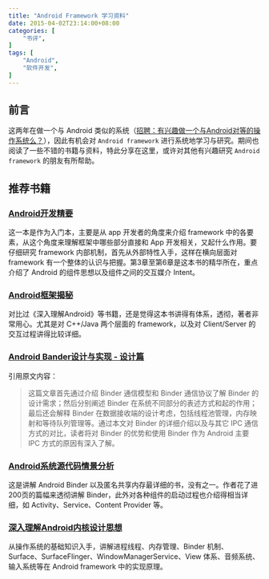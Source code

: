 ```yaml
---
title: "Android Framework 学习资料"
date: 2015-04-02T23:14:00+08:00
categories: [
    "书评",
]
tags: [
    "Android",
    "软件开发",
]
---
```


## 前言

这两年在做一个与 Android 类似的系统（[招聘：有兴趣做一个与Android对等的操作系统么？](http://blog.csdn.net/kesalin/article/details/10474007)），因此有机会对 `Android framework` 进行系统地学习与研究。期间也阅读了一些不错的书籍与资料，特此分享在这里，或许对其他有兴趣研究 `Android framework` 的朋友有所帮助。

<!--more-->

## 推荐书籍

### [Android开发精要](http://book.douban.com/subject/11530748/)
这一本是作为入门本，主要是从 app 开发者的角度来介绍 framework 中的各要素，从这个角度来理解框架中哪些部分直接和 App 开发相关，又起什么作用。要仔细研究 framework 内部机制，首先从外部特性入手，这样在横向层面对 framework 有一个整体的认识与把握。第3章至第6章是这本书的精华所在，重点介绍了 Android 的组件思想以及组件之间的交互媒介 Intent。

### [Android框架揭秘](http://book.douban.com/subject/10570841/)
对比过《深入理解Android》等书籍，还是觉得这本书讲得有体系，透彻，著者非常用心。尤其是对 C++/Java 两个层面的 framework，以及对 Client/Server 的交互过程讲得比较详细。

### [Android Bander设计与实现 - 设计篇](http://blog.csdn.net/universus/article/details/6211589/)
引用原文内容：
> 这篇文章首先通过介绍 Binder 通信模型和 Binder 通信协议了解 Binder 的设计需求；然后分别阐述 Binder 在系统不同部分的表述方式和起的作用；最后还会解释 Binder 在数据接收端的设计考虑，包括线程池管理，内存映射和等待队列管理等。通过本文对 Binder 的详细介绍以及与其它 IPC 通信方式的对比，读者将对 Binder 的优势和使用 Binder 作为 Android 主要 IPC 方式的原因有深入了解。

### [Android系统源代码情景分析](http://book.douban.com/subject/19986441/)
这是讲解 Android Binder 以及匿名共享内存最详细的书，没有之一。作者花了进200页的篇幅来透彻讲解 Binder，此外对各种组件的启动过程也介绍得相当详细，如 Activity、Service、Content Provider 等。

### [深入理解Android内核设计思想](http://book.douban.com/subject/25921329/)
从操作系统的基础知识入手，讲解进程线程、内存管理、Binder 机制、Surface、SurfaceFlinger、WindowManagerService、View 体系、音频系统、输入系统等在 Android framework 中的实现原理。
